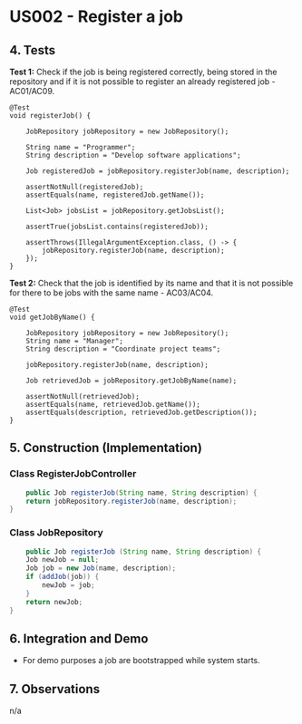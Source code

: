 # US002 - Register a job

## 4. Tests

**Test 1:** Check if the job is being registered correctly, being stored in the repository and if it is not possible to register an already registered job - AC01/AC09.

    @Test
    void registerJob() {

        JobRepository jobRepository = new JobRepository();

        String name = "Programmer";
        String description = "Develop software applications";
       
        Job registeredJob = jobRepository.registerJob(name, description);

        assertNotNull(registeredJob);
        assertEquals(name, registeredJob.getName());

        List<Job> jobsList = jobRepository.getJobsList();

        assertTrue(jobsList.contains(registeredJob));

        assertThrows(IllegalArgumentException.class, () -> {
            jobRepository.registerJob(name, description);
        });
    }


**Test 2:** Check that the job is identified by its name and that it is not possible for there to be jobs with the same name - AC03/AC04.

    @Test
    void getJobByName() {

        JobRepository jobRepository = new JobRepository();
        String name = "Manager";
        String description = "Coordinate project teams";
        
        jobRepository.registerJob(name, description);

        Job retrievedJob = jobRepository.getJobByName(name);

        assertNotNull(retrievedJob);
        assertEquals(name, retrievedJob.getName());
        assertEquals(description, retrievedJob.getDescription());
    }



## 5. Construction (Implementation)

### Class RegisterJobController

```java
    public Job registerJob(String name, String description) {
    return jobRepository.registerJob(name, description);
}

```

### Class JobRepository

```java
    public Job registerJob (String name, String description) {
    Job newJob = null;
    Job job = new Job(name, description);
    if (addJob(job)) {
        newJob = job;
    }
    return newJob;
}

```


## 6. Integration and Demo 

[//]: # (* A new option on the HRM menu options was added.)

* For demo purposes a job are bootstrapped while system starts.


## 7. Observations

n/a